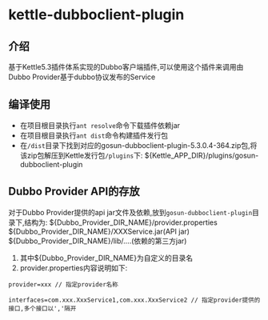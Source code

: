 # kettle-dubboclient-plugin

## 介绍
  基于Kettle5.3插件体系实现的Dubbo客户端插件,可以使用这个插件来调用由Dubbo Provider基于dubbo协议发布的Service 
  
## 编译使用
* 在项目根目录执行`ant resolve`命令下载插件依赖jar
* 在项目根目录执行`ant dist`命令构建插件发行包
* 在`/dist`目录下找到对应的gosun-dubboclient-plugin-5.3.0.4-364.zip包,将该zip包解压到Kettle发行包`/plugins`下:
  ${Kettle_APP_DIR}/plugins/gosun-dubboclient-plugin

## Dubbo Provider API的存放
  对于Dubbo Provider提供的api jar文件及依赖,放到`gosun-dubboclient-plugin`目录下,结构为:
${Dubbo_Provider_DIR_NAME}/provider.properties
${Dubbo_Provider_DIR_NAME}/XXXService.jar(API jar)
${Dubbo_Provider_DIR_NAME}/lib/....(依赖的第三方jar)
1. 其中${Dubbo_Provider_DIR_NAME}为自定义的目录名
2. provider.properties内容说明如下:

`provider=xxx // 指定provider名称`

`interfaces=com.xxx.XxxService1,com.xxx.XxxService2 // 指定provider提供的接口,多个接口以','隔开`


